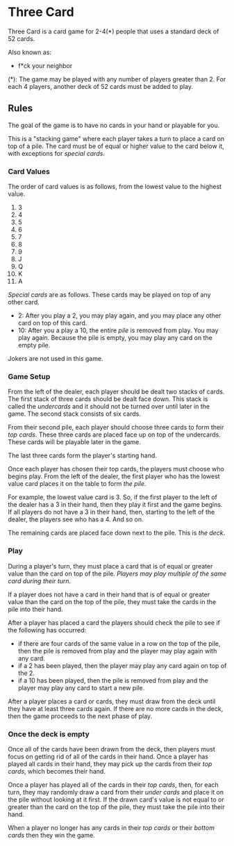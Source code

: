# Three Card
Three Card is a card game for 2-4(\*) people that uses a standard deck of 52
cards. 

Also known as:
- f\*ck your neighbor

(\*): The game may be played with any number of players greater than 2. For each
4 players, another deck of 52 cards must be added to play.

## Rules
The goal of the game is to have no cards in your hand or playable for you.

This is a "stacking game" where each player takes a turn to place a card on top
of a pile. The card must be of equal or higher value to the card below it, with
exceptions for *special cards*.

### Card Values

The order of card values is as follows, from the lowest value to the highest
value.
1. 3
2. 4
3. 5
4. 6
5. 7
6. 8
7. 9
8. J
9. Q
10. K
11. A

*Special cards* are as follows. These cards may be played on top of any other
card.

- 2: After you play a 2, you may play again, and you may place any other card on
  top of this card.
- 10: After you a play a 10, the entire *pile* is removed from play. You may
  play again. Because the pile is empty, you may play any card on the empty
  pile.

Jokers are not used in this game.

### Game Setup

From the left of the dealer, each player should be dealt two stacks of cards.
The first stack of three cards should be dealt face down. This stack is called
the *undercards* and it should not be turned over until later in the game.
The second stack consists of six cards.

From their second pile, each player should choose three cards to form their *top
cards*. These three cards are placed face up on top of the undercards. These
cards will be playable later in the game.

The last three cards form the player's starting hand.

Once each player has chosen their top cards, the players must choose who begins
play. From the left of the dealer, the first player who has the lowest value
card places it on the table to form *the pile*.

For example, the lowest value card is 3. So, if the first player to the left of
the dealer has a 3 in their hand, then they play it first and the game begins.
If all players do not have a 3 in their hand, then, starting to the left of the
dealer, the players see who has a 4. And so on.

The remaining cards are placed face down next to the pile. This is *the deck*.

### Play

During a player's turn, they must place a card that is of equal or greater value
than the card on top of the pile. *Players may play multiple of the same card
during their turn.*

If a player does not have a card in their hand that is of equal or greater value
than the card on the top of the pile, they must take the cards in the pile into
their hand.

After a player has placed a card the players should check the pile to see if the
following has occurred:
- if there are four cards of the same value in a row on the top of the pile,
  then the pile is removed from play and the player may play again with any card.
- if a 2 has been played, then the player may play any card again on top of the
  2.
- if a 10 has been played, then the pile is removed from play and the player may
  play any card to start a new pile.

After a player places a card or cards, they must draw from the deck until they
have at least three cards again. If there are no more cards in the deck, then
the game proceeds to the next phase of play.

### Once the deck is empty

Once all of the cards have been drawn from the deck, then players must focus on
getting rid of all of the cards in their hand. Once a player has played all
cards in their hand, they may pick up the cards from their *top cards*, which
becomes their hand.

Once a player has played all of the cards in their *top cards*, then, for each
turn, they may randomly draw a card from their *under cards* and place it on the
pile without looking at it first. If the drawn card's value is not equal to or
greater than the card on the top of the pile, they must take the pile into their
hand.

When a player no longer has any cards in their *top cards* or their *bottom cards*
then they win the game.

